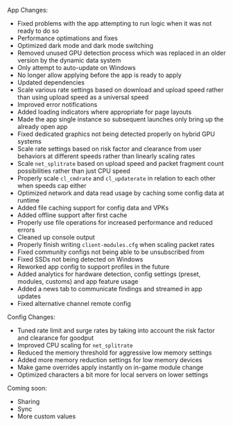 App Changes:
* Fixed problems with the app attempting to run logic when it was not ready to do so
* Performance optimations and fixes
* Optimized dark mode and dark mode switching
* Removed unused GPU detection process which was replaced in an older version by the dynamic data system 
* Only attempt to auto-update on Windows
* No longer allow applying before the app is ready to apply
* Updated dependencies
* Scale various rate settings based on download and upload speed rather than using upload speed as a universal speed
* Improved error notifications
* Added loading indicators where appropriate for page layouts
* Made the app single instance so subsequent launches only bring up the already open app
* Fixed dedicated graphics not being detected properly on hybrid GPU systems
* Scale rate settings based on risk factor and clearance from user behaviors at different speeds rather than linearly scaling rates
* Scale `net_splitrate` based on upload speed and packet fragment count possibilities rather than just CPU speed
* Properly scale `cl_cmdrate` and `cl_updaterate` in relation to each other when speeds cap either
* Optimized network and data read usage by caching some config data at runtime
* Added file caching support for config data and VPKs
* Added offline support after first cache
* Properly use file operations for increased performance and reduced errors
* Cleaned up console output
* Properly finish writing `client-modules.cfg` when scaling packet rates
* Fixed community configs not being able to be unsubscribed from
* Fixed SSDs not being detected on Windows
* Reworked app config to support profiles in the future
* Added analytics for hardware detection, config settings (preset, modules, customs) and app feature usage
* Added a news tab to communicate findings and streamed in app updates
* Fixed alternative channel remote config 

Config Changes:
* Tuned rate limit and surge rates by taking into account the risk factor and clearance for goodput
* Improved CPU scaling for `net_splitrate`
* Reduced the memory threshold for aggressive low memory settings
* Added more memory reduction settings for low memory devices
* Make game overrides apply instantly on in-game module change
* Optimized characters a bit more for local servers on lower settings

Coming soon:
* Sharing
* Sync
* More custom values
